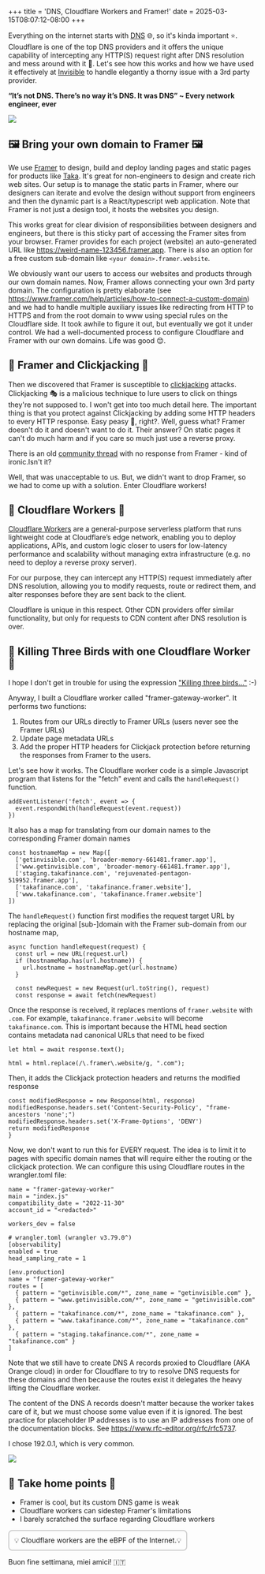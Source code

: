 +++
title = 'DNS, Cloudflare Workers and Framer!'
date = 2025-03-15T08:07:12-08:00
+++

Everything on the internet starts with [DNS](https://en.wikipedia.org/wiki/Domain_Name_System) 🌐, so it's kinda
important ⭐. Cloudflare is one of the top DNS providers and it offers the unique capability of intercepting any HTTP(S)
request right after DNS resolution and mess around with it 🚀. Let's see how this works and how we have used it
effectively at [Invisible](https://getinvisible.com) to handle elegantly a thorny issue with a 3rd party provider.

**“It’s not DNS. There’s no way it’s DNS. It was DNS” ~ Every network engineer, ever**

<!--more-->

![](images/hero.png)

## 🖼️ Bring your own domain to Framer 🖼️

We use [Framer](https://www.framer.com) to design, build and deploy landing pages and static pages for products like
[Taka](https://www.takafinance.com). It's great for non-engineers to design and create rich web sites. Our setup is to
manage the static parts in Framer, where our designers can iterate and evolve the design without support from engineers
and then the dynamic part is a React/typescript web application. Note that Framer is not just a design tool, it hosts
the websites you design.

This works great for clear division of responsibilities between designers and engineers, but there is this sticky part
of accessing the Framer sites from your browser. Framer provides for each project (website) an auto-generated URL
like https://weird-name-123456.framer.app. There is also an option for a free custom sub-domain like
`<your domain>.framer.website`.

We obviously want our users to access our websites and products through our own domain names. Now, Framer allows
connecting your own 3rd party domain. The configuration is pretty elaborate
(see https://www.framer.com/help/articles/how-to-connect-a-custom-domain) and we had to handle multiple auxiliary issues
like redirecting from HTTP to HTTPS and from the root domain to www using special rules on the Cloudflare side. It took
awhile to figure it out, but eventually we got it under control. We had a well-documented process to configure
Cloudflare and Framer with our own domains. Life was good 😊.

## 🚫 Framer and Clickjacking 🚫

Then we discovered that Framer is susceptible to [clickjacking](https://en.wikipedia.org/wiki/Clickjacking) attacks.
Clickjacking 🎭 is a malicious technique to lure users to click on things they're not supposed to. I won't get into too
much detail here. The important thing is that you protect against Clickjacking by adding some HTTP headers to every HTTP
response. Easy peasy 🫛, right?. Well, guess what? Framer doesn't do it and doesn't want to do it. Their answer? On
static pages it can't do much harm and if you care so much just use a reverse proxy.

There is an old [community thread](https://www.framer.community/c/requests/custom-http-headers) with no response from
Framer - kind of ironic.Isn't it?

Well, that was unacceptable to us. But, we didn't want to drop Framer, so we had to come up with a solution. Enter
Cloudflare workers!

## 👷 Cloudflare Workers 👷

[Cloudflare Workers](https://workers.cloudflare.com) are a general-purpose serverless platform that runs lightweight
code at Cloudflare’s edge network, enabling you to deploy applications, APIs, and custom logic closer to users
for low-latency performance and scalability without managing extra infrastructure (e.g. no need to deploy a reverse
proxy server).

For our purpose, they can intercept any HTTP(S) request immediately after DNS resolution, allowing you to modify
requests, route or redirect them, and alter responses before they are sent back to the client.

Cloudflare is unique in this respect. Other CDN providers offer similar functionality, but only for requests to
CDN content after DNS resolution is over.

## 🦜 Killing Three Birds with one Cloudflare Worker 🦜

I hope I don't get in trouble for using the
expression ["Killing three birds..."](https://youtu.be/NBGOryiqZZI?si=-eNX-7auZ3TG9hG8&t=116) :-)

Anyway, I built a Cloudflare worker called "framer-gateway-worker". It performs two functions:

1. Routes from our URLs directly to Framer URLs (users never see the Framer URLs)
2. Update page metadata URLs
3. Add the proper HTTP headers for Clickjack protection before returning the responses from Framer to the users.

Let's see how it works. The Cloudflare worker code is a simple Javascript program that listens for the "fetch" event and
calls the `handleRequest()` function.

```
addEventListener('fetch', event => {
  event.respondWith(handleRequest(event.request))
})
```

It also has a map for translating from our domain names to the corresponding Framer domain names

```
const hostnameMap = new Map([
  ['getinvisible.com', 'broader-memory-661481.framer.app'],
  ['www.getinvisible.com', 'broader-memory-661481.framer.app'],
  ['staging.takafinance.com', 'rejuvenated-pentagon-519952.framer.app'],
  ['takafinance.com', 'takafinance.framer.website'],
  ['www.takafinance.com', 'takafinance.framer.website']
])
```

The `handleRequest()` function first modifies the request target URL by replacing the original [sub-]domain with the
Framer sub-domain from
our hostname map,

```
async function handleRequest(request) {
  const url = new URL(request.url)
  if (hostnameMap.has(url.hostname)) {
    url.hostname = hostnameMap.get(url.hostname)
  }

  const newRequest = new Request(url.toString(), request)
  const response = await fetch(newRequest)
```  

Once the response is received, it replaces mentions of `framer.website` with `.com`. For example,
`takafinance.framer.website` will become `takafinance.com`. This is important because the HTML head section contains
metadata nad canonical URLs that need to be fixed

```
let html = await response.text();

html = html.replace(/\.framer\.website/g, ".com");
```

Then, it adds the Clickjack protection headers and returns the modified response

```
const modifiedResponse = new Response(html, response)
modifiedResponse.headers.set('Content-Security-Policy', "frame-ancestors 'none';")
modifiedResponse.headers.set('X-Frame-Options', 'DENY')
return modifiedResponse
}
```

Now, we don't want to run this for EVERY request. The idea is to limit it to pages with specific domain names that will
require either the routing or the clickjack protection. We can configure this using Cloudflare routes in the
wrangler.toml file:

```
name = "framer-gateway-worker"
main = "index.js"
compatibility_date = "2022-11-30"
account_id = "<redacted>"

workers_dev = false

# wrangler.toml (wrangler v3.79.0^)
[observability]
enabled = true
head_sampling_rate = 1

[env.production]
name = "framer-gateway-worker"
routes = [
  { pattern = "getinvisible.com/*", zone_name = "getinvisible.com" },
  { pattern = "www.getinvisible.com/*", zone_name = "getinvisible.com" },
  { pattern = "takafinance.com/*", zone_name = "takafinance.com" },
  { pattern = "www.takafinance.com/*", zone_name = "takafinance.com" },
  { pattern = "staging.takafinance.com/*", zone_name = "takafinance.com" }
]
```

Note that we still have to create DNS A records proxied to Cloudflare (AKA Orange cloud) in order for Cloudflare to try
to resolve DNS requests for these domains and then because the routes exist it delegates the heavy lifting the
Cloudflare
worker.

The content of the DNS A records doesn't matter because the worker takes care of it, but we must choose some value even
if it
is ignored. The best practice for placeholder IP addresses is to use an IP addresses from one of the documentation
blocks. See https://www.rfc-editor.org/rfc/rfc5737.

I chose 192.0.1, which is very common.

![](images/a-records.png)

## 🏡 Take home points 🏡

- Framer is cool, but its custom DNS game is weak
- Cloudflare workers can sidestep Framer's limitations
- I barely scratched the surface regarding Cloudflare workers

<div style="display:inline-block; border: 2px solid #ccc; padding: 10px; border-radius: 8px;">
  💡 Cloudflare workers are the eBPF of the Internet.💡
</div>

Buon fine settimana, miei amici! 🇮🇹
